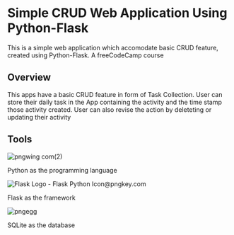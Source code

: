# Simple CRUD Web Application Using Python-Flask
This is a simple web application which accomodate basic CRUD feature, created using Python-Flask. A freeCodeCamp course

## Overview
This apps have a basic CRUD feature in form of Task Collection.
User can store their daily task in the App containing the activity and the time stamp those activity created. 
User can also revise the action by deleteting or updating their activity

## Tools
![pngwing com(2)](https://user-images.githubusercontent.com/91902011/214758490-a8a8214e-ed80-4ebf-bdbd-92c71119e673.png)

Python as the programming language

<img src="https://www.pngkey.com/png/detail/98-985032_flask-logo-flask-python-icon.png" alt="Flask Logo - Flask Python Icon@pngkey.com">

Flask as the framework

![pngegg](https://user-images.githubusercontent.com/91902011/214758728-0fd1a5af-4de1-4418-a484-6245306ffdab.png)

SQLite as the database
